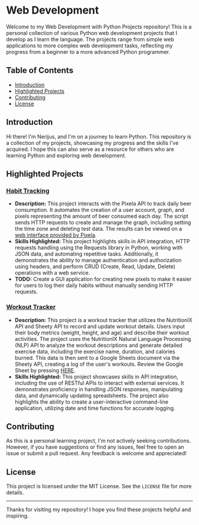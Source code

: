 # Web Development

Welcome to my Web Development with Python Projects repository! This is a personal collection of various Python web development projects that I develop as I learn the language. The projects range from simple web applications to more complex web development tasks, reflecting my progress from a beginner to a more advanced Python programmer.

## Table of Contents
- [Introduction](#introduction)
- [Highlighted Projects](#highlighted-projects)
- [Contributing](#contributing)
- [License](#license)

## Introduction

Hi there! I'm Nerijus, and I'm on a journey to learn Python. This repository is a collection of my projects, showcasing my progress and the skills I've acquired. I hope this can also serve as a resource for others who are learning Python and exploring web development.

## Highlighted Projects

### [Habit Tracking](https://github.com/nerkyzas157/Web-Development/tree/main/Habit_Tracking)
- **Description:** This project interacts with the Pixela API to track daily beer consumption. It automates the creation of a user account, graph, and pixels representing the amount of beer consumed each day. The script sends HTTP requests to create and manage the graph, including setting the time zone and deleting test data. The results can be viewed on a [web interface provided by Pixela](https://pixe.la//v1/users/nerkyzas157/graphs/beergraph1.html). 
- **Skills Highlighted:** This project highlights skills in API integration, HTTP requests handling using the Requests library in Python, working with JSON data, and automating repetitive tasks. Additionally, it demonstrates the ability to manage authentication and authorization using headers, and perform CRUD (Create, Read, Update, Delete) operations with a web service.
- **TODO:** Create a GUI application for creating new pixels to make it easier for users to log their daily habits without manually sending HTTP requests.

### [Workout Tracker](https://github.com/nerkyzas157/WEB_Development/tree/main/Workout_Tracker)
- **Description:** This project is a workout tracker that utilizes the NutritionIX API and Sheety API to record and update workout details. Users input their body metrics (weight, height, and age) and describe their workout activities. The project uses the NutritionIX Natural Language Processing (NLP) API to analyze the workout descriptions and generate detailed exercise data, including the exercise name, duration, and calories burned. This data is then sent to a Google Sheets document via the Sheety API, creating a log of the user's workouts. Review the Google Sheet by pressing [HERE](https://docs.google.com/spreadsheets/d/1YvcwwIKQ2EZ7Vt43v-PUPB7aqRNyIEGp6RbkibKTB1M/edit?usp=sharing).
- **Skills Highlighted:** This project showcases skills in API integration, including the use of RESTful APIs to interact with external services. It demonstrates proficiency in handling JSON responses, manipulating data, and dynamically updating spreadsheets. The project also highlights the ability to create a user-interactive command-line application, utilizing date and time functions for accurate logging.

## Contributing

As this is a personal learning project, I'm not actively seeking contributions. However, if you have suggestions or find any issues, feel free to open an issue or submit a pull request. Any feedback is welcome and appreciated!

## License

This project is licensed under the MIT License. See the `LICENSE` file for more details.

---

Thanks for visiting my repository! I hope you find these projects helpful and inspiring.
